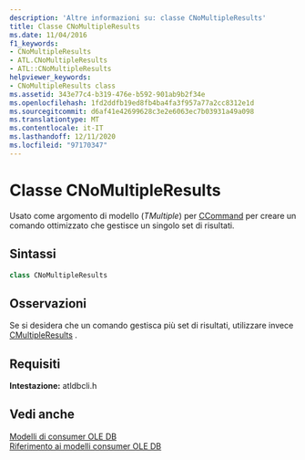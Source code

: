 ```yaml
---
description: 'Altre informazioni su: classe CNoMultipleResults'
title: Classe CNoMultipleResults
ms.date: 11/04/2016
f1_keywords:
- CNoMultipleResults
- ATL.CNoMultipleResults
- ATL::CNoMultipleResults
helpviewer_keywords:
- CNoMultipleResults class
ms.assetid: 343e77c4-b319-476e-b592-901ab9b2f34e
ms.openlocfilehash: 1fd2ddfb19ed8fb4ba4fa3f957a77a2cc8312e1d
ms.sourcegitcommit: d6af41e42699628c3e2e6063ec7b03931a49a098
ms.translationtype: MT
ms.contentlocale: it-IT
ms.lasthandoff: 12/11/2020
ms.locfileid: "97170347"
---
```

# <a name="cnomultipleresults-class"></a>Classe CNoMultipleResults

Usato come argomento di modello (*TMultiple*) per [CCommand](../../data/oledb/ccommand-class.md) per creare un comando ottimizzato che gestisce un singolo set di risultati.

## <a name="syntax"></a>Sintassi

```cpp
class CNoMultipleResults
```

## <a name="remarks"></a>Osservazioni

Se si desidera che un comando gestisca più set di risultati, utilizzare invece [CMultipleResults](../../data/oledb/cmultipleresults-class.md) .

## <a name="requirements"></a>Requisiti

**Intestazione:** atldbcli.h

## <a name="see-also"></a>Vedi anche

[Modelli di consumer OLE DB](../../data/oledb/ole-db-consumer-templates-cpp.md)<br/>
[Riferimento ai modelli consumer OLE DB](../../data/oledb/ole-db-consumer-templates-reference.md)
